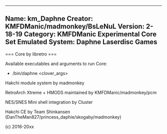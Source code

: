 -----------------------
Name: km_Daphne
Creator: KMFDManic/madmonkey/BsLeNuL
Version: 2-18-19
Category: KMFDManic Experimental Core Set
Emulated System: Daphne Laserdisc Games
-----------------------
=== Core by libretro ===

Available executables and arguments to run Core:
- /bin/daphne <rom> <clover_args>

Hakchi module system by madmonkey

RetroArch Xtreme + HMODS maintained by KMFDManic/madmonkey/pcm

NES/SNES Mini shell integration by Cluster

Hakchi CE by Team Shinkansen (DanTheMan827/princess_daphie/skogaby/madmonkey)

(c) 2016-20xx
